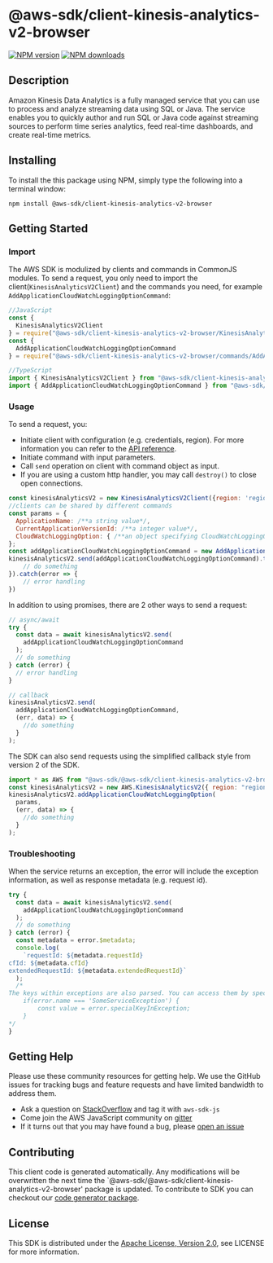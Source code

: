 # @aws-sdk/client-kinesis-analytics-v2-browser

[![NPM version](https://img.shields.io/npm/v/@aws-sdk/client-kinesis-analytics-v2-browser/preview.svg)](https://www.npmjs.com/package/@aws-sdk/client-kinesis-analytics-v2-browser)
[![NPM downloads](https://img.shields.io/npm/dm/@aws-sdk/client-kinesis-analytics-v2-browser.svg)](https://www.npmjs.com/package/@aws-sdk/client-kinesis-analytics-v2-browser)

## Description

<p>Amazon Kinesis Data Analytics is a fully managed service that you can use to process and analyze streaming data using SQL or Java. The service enables you to quickly author and run SQL or Java code against streaming sources to perform time series analytics, feed real-time dashboards, and create real-time metrics.</p>

## Installing

To install the this package using NPM, simply type the following into a terminal window:

```
npm install @aws-sdk/client-kinesis-analytics-v2-browser
```

## Getting Started

### Import

The AWS SDK is modulized by clients and commands in CommonJS modules. To send a request, you only need to import the client(`KinesisAnalyticsV2Client`) and the commands you need, for example `AddApplicationCloudWatchLoggingOptionCommand`:

```javascript
//JavaScript
const {
  KinesisAnalyticsV2Client
} = require("@aws-sdk/client-kinesis-analytics-v2-browser/KinesisAnalyticsV2Client");
const {
  AddApplicationCloudWatchLoggingOptionCommand
} = require("@aws-sdk/client-kinesis-analytics-v2-browser/commands/AddApplicationCloudWatchLoggingOptionCommand");
```

```javascript
//TypeScript
import { KinesisAnalyticsV2Client } from "@aws-sdk/client-kinesis-analytics-v2-browser/KinesisAnalyticsV2Client";
import { AddApplicationCloudWatchLoggingOptionCommand } from "@aws-sdk/client-kinesis-analytics-v2-browser/commands/AddApplicationCloudWatchLoggingOptionCommand";
```

### Usage

To send a request, you:

- Initiate client with configuration (e.g. credentials, region). For more information you can refer to the [API reference][].
- Initiate command with input parameters.
- Call `send` operation on client with command object as input.
- If you are using a custom http handler, you may call `destroy()` to close open connections.

```javascript
const kinesisAnalyticsV2 = new KinesisAnalyticsV2Client({region: 'region'});
//clients can be shared by different commands
const params = {
  ApplicationName: /**a string value*/,
  CurrentApplicationVersionId: /**a integer value*/,
  CloudWatchLoggingOption: { /**an object specifying CloudWatchLoggingOption*/ },
};
const addApplicationCloudWatchLoggingOptionCommand = new AddApplicationCloudWatchLoggingOptionCommand(params);
kinesisAnalyticsV2.send(addApplicationCloudWatchLoggingOptionCommand).then(data => {
    // do something
}).catch(error => {
    // error handling
})
```

In addition to using promises, there are 2 other ways to send a request:

```javascript
// async/await
try {
  const data = await kinesisAnalyticsV2.send(
    addApplicationCloudWatchLoggingOptionCommand
  );
  // do something
} catch (error) {
  // error handling
}
```

```javascript
// callback
kinesisAnalyticsV2.send(
  addApplicationCloudWatchLoggingOptionCommand,
  (err, data) => {
    //do something
  }
);
```

The SDK can also send requests using the simplified callback style from version 2 of the SDK.

```javascript
import * as AWS from "@aws-sdk/@aws-sdk/client-kinesis-analytics-v2-browser/KinesisAnalyticsV2";
const kinesisAnalyticsV2 = new AWS.KinesisAnalyticsV2({ region: "region" });
kinesisAnalyticsV2.addApplicationCloudWatchLoggingOption(
  params,
  (err, data) => {
    //do something
  }
);
```

### Troubleshooting

When the service returns an exception, the error will include the exception information, as well as response metadata (e.g. request id).

```javascript
try {
  const data = await kinesisAnalyticsV2.send(
    addApplicationCloudWatchLoggingOptionCommand
  );
  // do something
} catch (error) {
  const metadata = error.$metadata;
  console.log(
    `requestId: ${metadata.requestId}
cfId: ${metadata.cfId}
extendedRequestId: ${metadata.extendedRequestId}`
  );
  /*
The keys within exceptions are also parsed. You can access them by specifying exception names:
    if(error.name === 'SomeServiceException') {
        const value = error.specialKeyInException;
    }
*/
}
```

## Getting Help

Please use these community resources for getting help. We use the GitHub issues for tracking bugs and feature requests and have limited bandwidth to address them.

- Ask a question on [StackOverflow](https://stackoverflow.com/questions/tagged/aws-sdk-js) and tag it with `aws-sdk-js`
- Come join the AWS JavaScript community on [gitter](https://gitter.im/aws/aws-sdk-js-v3)
- If it turns out that you may have found a bug, please [open an issue](https://github.com/aws/aws-sdk-js-v3/issues)

## Contributing

This client code is generated automatically. Any modifications will be overwritten the next time the `@aws-sdk/@aws-sdk/client-kinesis-analytics-v2-browser' package is updated. To contribute to SDK you can checkout our [code generator package][].

## License

This SDK is distributed under the
[Apache License, Version 2.0](http://www.apache.org/licenses/LICENSE-2.0),
see LICENSE for more information.

[code generator package]: https://github.com/aws/aws-sdk-js-v3/tree/master/packages/service-types-generator
[api reference]: https://docs.aws.amazon.com/AWSJavaScriptSDK/latest/
